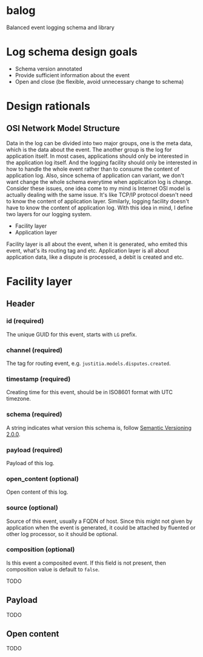balog
=====

Balanced event logging schema and library

Log schema design goals
=======================

 - Schema version annotated
 - Provide sufficient information about the event
 - Open and close (be flexible, avoid unnecessary change to schema)

Design rationals
================

OSI Network Model Structure
---------------------------

Data in the log can be divided into two major groups, one is the meta data,
which is the data about the event. The another group is the log for application 
itself. In most cases, applications should only be interested in the 
application log itself. And the logging facility should only be interested in 
how to handle the whole event rather than to consume the content of application 
log. Also, since schema of application can variant, we don't want change the
whole schema everytime when application log is change. Consider these issues,
one idea come to my mind is Internet OSI model is actually dealing with the
same issue. It's like TCP/IP protocol doesn't need to know the content of
application layer. Similarly, logging facility doesn't have to know the content
of application log. With this idea in mind, I define two layers for our logging
system.

 - Facility layer
 - Application layer

Facility layer is all about the event, when it is generated, who emited this
event, what's its routing tag and etc. Application layer is all about
application data, like a dispute is processed, a debit is created and etc.

Facility layer
==============

Header
------

### id (required)

The unique GUID for this event, starts with `LG` prefix.

### channel (required)

The tag for routing event, e.g. `justitia.models.disputes.created`.

### timestamp (required)

Creating time for this event, should be in ISO8601 format with UTC timezone.

### schema (required)

A string indicates what version this schema is, follow [Semantic Versioning 2.0.0](http://semver.org).

### payload (required)

Payload of this log.

### open_content (optional)

Open content of this log.

### source (optional)

Source of this event, usually a FQDN of host. Since this might not given by
application when the event is generated, it could be attached by fluented
or other log processor, so it should be optional.

### composition (optional)

Is this event a composited event. If this field is not present, then composition
value is default to `false`.

TODO

Payload
-------

TODO

Open content
------------

TODO
